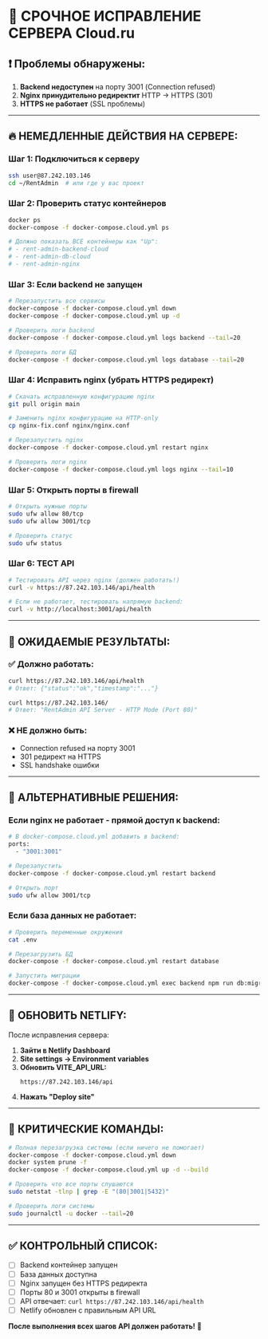 # 🚨 СРОЧНОЕ ИСПРАВЛЕНИЕ СЕРВЕРА Cloud.ru

## ❗ Проблемы обнаружены:
1. **Backend недоступен** на порту 3001 (Connection refused)
2. **Nginx принудительно редиректит** HTTP → HTTPS (301)
3. **HTTPS не работает** (SSL проблемы)

---

## 🔥 НЕМЕДЛЕННЫЕ ДЕЙСТВИЯ НА СЕРВЕРЕ:

### Шаг 1: Подключиться к серверу
```bash
ssh user@87.242.103.146
cd ~/RentAdmin  # или где у вас проект
```

### Шаг 2: Проверить статус контейнеров
```bash
docker ps
docker-compose -f docker-compose.cloud.yml ps

# Должно показать ВСЕ контейнеры как "Up":
# - rent-admin-backend-cloud
# - rent-admin-db-cloud
# - rent-admin-nginx
```

### Шаг 3: Если backend не запущен
```bash
# Перезапустить все сервисы
docker-compose -f docker-compose.cloud.yml down
docker-compose -f docker-compose.cloud.yml up -d

# Проверить логи backend
docker-compose -f docker-compose.cloud.yml logs backend --tail=20

# Проверить логи БД
docker-compose -f docker-compose.cloud.yml logs database --tail=20
```

### Шаг 4: Исправить nginx (убрать HTTPS редирект)
```bash
# Скачать исправленную конфигурацию nginx
git pull origin main

# Заменить nginx конфигурацию на HTTP-only
cp nginx-fix.conf nginx/nginx.conf

# Перезапустить nginx
docker-compose -f docker-compose.cloud.yml restart nginx

# Проверить логи nginx
docker-compose -f docker-compose.cloud.yml logs nginx --tail=10
```

### Шаг 5: Открыть порты в firewall
```bash
# Открыть нужные порты
sudo ufw allow 80/tcp
sudo ufw allow 3001/tcp

# Проверить статус
sudo ufw status
```

### Шаг 6: ТЕСТ API
```bash
# Тестировать API через nginx (должен работать!)
curl -v https://87.242.103.146/api/health

# Если не работает, тестировать напрямую backend:
curl -v http://localhost:3001/api/health
```

---

## 🎯 ОЖИДАЕМЫЕ РЕЗУЛЬТАТЫ:

### ✅ Должно работать:
```bash
curl https://87.242.103.146/api/health
# Ответ: {"status":"ok","timestamp":"..."}

curl https://87.242.103.146/
# Ответ: "RentAdmin API Server - HTTP Mode (Port 80)"
```

### ❌ НЕ должно быть:
- Connection refused на порту 3001
- 301 редирект на HTTPS
- SSL handshake ошибки

---

## 🔧 АЛЬТЕРНАТИВНЫЕ РЕШЕНИЯ:

### Если nginx не работает - прямой доступ к backend:
```bash
# В docker-compose.cloud.yml добавить в backend:
ports:
  - "3001:3001"

# Перезапустить
docker-compose -f docker-compose.cloud.yml restart backend

# Открыть порт
sudo ufw allow 3001/tcp
```

### Если база данных не работает:
```bash
# Проверить переменные окружения
cat .env

# Перезагрузить БД
docker-compose -f docker-compose.cloud.yml restart database

# Запустить миграции
docker-compose -f docker-compose.cloud.yml exec backend npm run db:migrate
```

---

## 📱 ОБНОВИТЬ NETLIFY:

После исправления сервера:

1. **Зайти в Netlify Dashboard**
2. **Site settings → Environment variables**
3. **Обновить VITE_API_URL:**
   ```
   https://87.242.103.146/api
   ```
4. **Нажать "Deploy site"**

---

## 🚨 КРИТИЧЕСКИЕ КОМАНДЫ:

```bash
# Полная перезагрузка системы (если ничего не помогает)
docker-compose -f docker-compose.cloud.yml down
docker system prune -f
docker-compose -f docker-compose.cloud.yml up -d --build

# Проверить что все порты слушаются
sudo netstat -tlnp | grep -E "(80|3001|5432)"

# Проверить логи системы
sudo journalctl -u docker --tail=20
```

---

## ✅ КОНТРОЛЬНЫЙ СПИСОК:

- [ ] Backend контейнер запущен
- [ ] База данных доступна
- [ ] Nginx запущен без HTTPS редиректа
- [ ] Порты 80 и 3001 открыты в firewall
- [ ] API отвечает: `curl https://87.242.103.146/api/health`
- [ ] Netlify обновлен с правильным API URL

**После выполнения всех шагов API должен работать!** 🎯